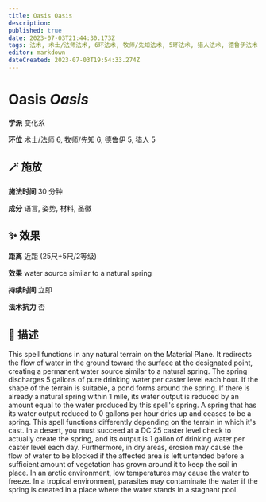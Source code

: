```yaml
---
title: Oasis Oasis
description: 
published: true
date: 2023-07-03T21:44:30.173Z
tags: 法术, 术士/法师法术, 6环法术, 牧师/先知法术, 5环法术, 猎人法术, 德鲁伊法术, 变化系
editor: markdown
dateCreated: 2023-07-03T19:54:33.274Z
---
```


# **Oasis** *Oasis*

**学派** 变化系 

**环位** 术士/法师 6, 牧师/先知 6, 德鲁伊 5, 猎人 5

## 🪄 施放

**施法时间** 30 分钟

**成分** 语言, 姿势, 材料, 圣徽

## ✨ 效果  

**距离** 近距 (25尺+5尺/2等级) 

**效果** water source similar to a natural spring 

**持续时间** 立即 

**法术抗力** 否

## 📖 描述

This spell functions in any natural terrain on the Material Plane. It redirects the flow of water in the ground toward the surface at the designated point, creating a permanent water source similar to a natural spring. The spring discharges 5 gallons of pure drinking water per caster level each hour. If the shape of the terrain is suitable, a pond forms around the spring. If there is already a natural spring within 1 mile, its water output is reduced by an amount equal to the water produced by this spell's spring. A spring that has its water output reduced to 0 gallons per hour dries up and ceases to be a spring.  This spell functions differently depending on the terrain in which it's cast. In a desert, you must succeed at a DC 25 caster level check to actually create the spring, and its output is 1 gallon of drinking water per caster level each day. Furthermore, in dry areas, erosion may cause the flow of water to be blocked if the affected area is left untended before a sufficient amount of vegetation has grown around it to keep the soil in place. In an arctic environment, low temperatures may cause the water to freeze. In a tropical environment, parasites may contaminate the water if the spring is created in a place where the water stands in a stagnant pool.
    